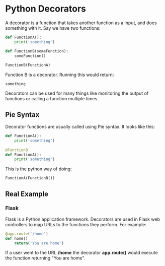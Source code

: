# Python Decorators

A decorator is a function that takes another function as a input, and does something with it. Say we have two functions:

```python
def FunctionA():
    print('something')

def FunctionB(someFunction):
    someFunction()
    
FunctionB(FunctionA)
```

Function B is a decorator. Running this would return:

```
something
```

Decorators can be used for many things like monitoring the output of functions or calling a function multiple times

## Pie Syntax

Decorator functions are usually called using Pie syntax. It looks like this:

```python
def FunctionA():
    print('something')
    
@FunctionB
def FunctionA():
    print('something')
```

This is the python way of doing:

```python
FunctionA(FunctionB())
```

## Real Example

### Flask

Flask is a Python application framework. Decorators are used in Flask web controllers to map URLs to the functions they perform. For example:

```python
@app.route('/home')
def home()
    return('You are home')
```

If a user went to the URL **/home** the decorator **app.route()** would execute the function returning "You are home".
